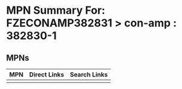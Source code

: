 



# MPN Summary For: FZECONAMP382831 > con-amp : 382830-1

## MPNs
  

|MPN|Direct Links|Search Links|
| :--- | :--- | :--- |
||||
